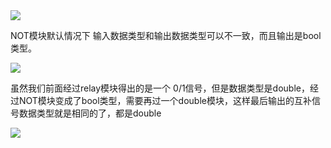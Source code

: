 

<image src="三相PWM转换为互补输出.png">

NOT模块默认情况下 输入数据类型和输出数据类型可以不一致，而且输出是bool类型。

<image src="NOT模块参数.png">

虽然我们前面经过relay模块得出的是一个 0/1信号，但是数据类型是double，经过NOT模块变成了bool类型，需要再过一个double模块，这样最后输出的互补信号数据类型就是相同的了，都是double

<image src="NOT后面接Double模块.png">
